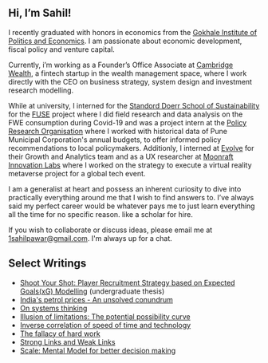 ## Hi, I’m Sahil!

I recently graduated with honors in economics from the [Gokhale Institute of Politics and Economics](https://gipe.ac.in/). I am passionate about economic development, fiscal policy and venture capital. 

Currently, i’m working as a Founder’s Office Associate at [Cambridge Wealth](https://www.cambridgewealth.in/), a fintech startup in the wealth management space, where I work directly with the CEO on business strategy, system design and investment research modelling.

While at university, I interned for the [Standord Doerr School of Sustainability]([url](https://sustainability.stanford.edu/)) for the [FUSE](fuse.stanford.edu) project where I did field research and data analysis on the FWE consumption during Covid-19 and was a project intern at the [Policy Research Organisation](policyresearch.in) where I worked with historical data of Pune Municipal Corporation's annual budgets, to offer informed policy recommendations to local policymakers. Additionly, I interned at [Evolve](evolveinc.io) for their Growth and Analytics team and as a UX researcher at [Moonraft Innovation Labs](moonraft.com) where I worked on the strategy to execute a virtual reality metaverse project for a global tech event.  

I am a generalist at heart and possess an inherent curiosity to dive into practically everything around me that I wish to find answers to. I’ve always said my perfect career would be whatever pays me to just learn everything all the time for no specific reason. like a scholar for hire. 
 
If you wish to collaborate or discuss ideas, please email me at 1sahilpawar@gmail.com. I'm always up for a chat. 


## Select Writings
- [Shoot Your Shot: Player Recruitment Strategy based on Expected Goals(xG) Modelling](https://bit.ly/undergrad-thesis) (undergraduate thesis)
- [India's petrol prices - An unsolved conundrum]([url](https://sahilpawar.substack.com/p/indias-petrol-prices-the-unsolved)) 
- [On systems thinking]([url](https://sahilpawar.substack.com/p/on-systems-thinking))
- [Illusion of limitations: The potential possibility curve]([url](https://sahilpawar.substack.com/p/illusion-of-limitations-the-potential))
- [Inverse correlation of speed of time and technology]([url](https://sahilpawar.substack.com/p/inverse-correlation-between-speed))
- [The fallacy of hard work]([url](https://sahilpawar.substack.com/p/the-fallacy-of-hard-work))
- [Strong Links and Weak Links]([url](https://sahilpawar.substack.com/p/messi-lebron-warren-buffet-and-effective-philanthropy)https://sahilpawar.substack.com/p/messi-lebron-warren-buffet-and-effective-philanthropy)
- [Scale: Mental Model for better decision making]([url](https://open.substack.com/pub/sahilpawar/p/scale-a-mental-model-for-better-decision-making?r=i0qgj&utm_campaign=post&utm_medium=web)https://open.substack.com/pub/sahilpawar/p/scale-a-mental-model-for-better-decision-making?r=i0qgj&utm_campaign=post&utm_medium=web)
